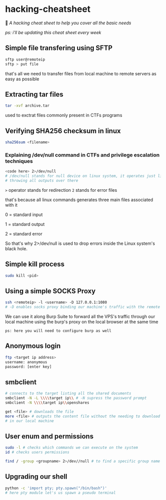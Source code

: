 # hacking-cheatsheet
📑 _A hacking cheat sheet to help you cover all the basic needs_

_ps: i'll be updating this cheat sheet every week_


## Simple file transfering using SFTP
```bash 
sftp user@remoteip
sftp > put file
```

that's all we need to transfer files from local machine to remote servers as easy as possible

## Extracting tar files
```bash
tar -xvf archive.tar
```
used to exctrat files commonly present in CTFs programs

## Verifying SHA256 checksum in linux
```bash
sha256sum <filename>
```

### Explaining /dev/null command in CTFs and privilege escalation techniques
```bash
<code here> 2>/dev/null
# /dev/null stands for null device on linux system, it operates just like a black hole, 
# throwing all outputs over there
```
`>` operator stands for redirection
`2` stands for error files

that's because all linux commands generates three main files associated with it

0 = standard input

1 = standard output

2 = standard error

So that's why 2>/dev/null is used to drop errors inside the Linux system's black hole.

## Simple kill process 
```bash
sudo kill <pid> 
```

## Using a simple SOCKS Proxy
```bash
ssh <remoteip> -l <username> -D 127.0.0.1:1080
# -D enables socks proxy binding our machine's traffic with the remote one
```
We can use it along Burp Suite to forward all the VPS's traffic through our local machine
using the burp's proxy on the local browser at the same time

`ps: here you will need to configure burp as well`

## Anonymous login
```bash
ftp <target ip address>
username: anonymous
password: [enter key]
```

## smbclient
```bash
# connects to the target listing all the shared documents
smbclient -N -L \\\\target ip\\ # -N supress the password prompt
smbclient -N \\\\target ip\\openshares

get <file> # downloads the file
more <file> # outputs the content file without the needing to download 
# in our local machine
```

## User enum and permissions
```bash
sudo -l # checks which commands we can execute on the system
id # checks users permissions

find / -group <groupname> 2>/dev//null # to find a specific group name
```

## Upgrading our shell
```bash 
python -c 'import pty; pty.spawn("/bin/bash")'
# here pty module let's us spawn a pseudo terminal
```
